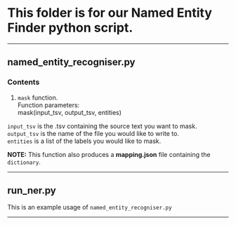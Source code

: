 # This folder is for our Named Entity Finder python script.

---
## named_entity_recogniser.py

### Contents

1) `mask` function. <br>
Function parameters:<br>
	mask(input_tsv, output_tsv, entities)<br>

`input_tsv` is the .tsv containing the source text you want to mask.<br>
`output_tsv` is the name of the file you would like to write to.<br>
`entities` is a list of the labels you would like to mask.<br>

**NOTE:** This function also produces a **mapping.json** file containing the `dictionary`.<br>

---

## run_ner.py


This is an example usage of `named_entity_recogniser.py`

---